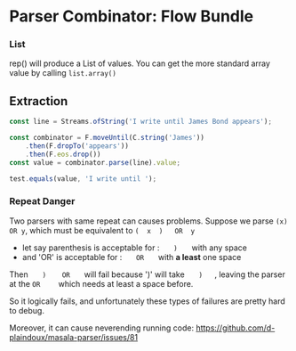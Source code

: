 Parser Combinator: Flow Bundle
=====



### List

rep() will produce a List of values. You can get the more standard array value by calling `list.array()` 



Extraction
---


```js
const line = Streams.ofString('I write until James Bond appears');

const combinator = F.moveUntil(C.string('James'))
    .then(F.dropTo('appears'))
    .then(F.eos.drop())
const value = combinator.parse(line).value;

test.equals(value, 'I write until ');

```




### Repeat Danger

Two parsers with same repeat can causes problems.
Suppose we parse `(x) OR y`, which must be equivalent to `(  x  )   OR  y` 
 
* let say  parenthesis is acceptable for : `    )    ` with any space
* and 'OR' is acceptable for : `    OR    ` with **a least** one space

Then `    )    OR    ` will fail because ')' will take `    )    `, leaving the parser at the `OR    `
which needs at least a space before.

So it logically fails, and unfortunately these types of failures are pretty hard to debug.



Moreover, it can cause neverending running code: https://github.com/d-plaindoux/masala-parser/issues/81
